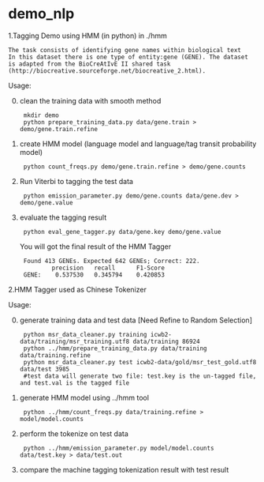 demo_nlp
========

1.Tagging Demo using HMM (in python) in ./hmm 

	The task consists of identifying gene names within biological text
	In this dataset there is one type of entity:gene (GENE). The dataset is adapted from the BioCreAtIvE II shared task (http://biocreative.sourceforge.net/biocreative_2.html).

Usage:

0. clean the training data with smooth method	

		mkdir demo
		python prepare_training_data.py data/gene.train > demo/gene.train.refine

1. create HMM model (language model and language/tag transit probability model)

		python count_freqs.py demo/gene.train.refine > demo/gene.counts

2. Run Viterbi to tagging the test data

		python emission_parameter.py demo/gene.counts data/gene.dev > demo/gene.value

3. evaluate the tagging result
	
		python eval_gene_tagger.py data/gene.key demo/gene.value
		
	You will got the final result of the HMM Tagger
	
		Found 413 GENEs. Expected 642 GENEs; Correct: 222.
			 	precision 	recall 		F1-Score
		GENE:	 0.537530	0.345794	0.420853

2.HMM Tagger used as Chinese Tokenizer

Usage:

0. generate training data and test data [Need Refine to Random Selection]

		python msr_data_cleaner.py training icwb2-data/training/msr_training.utf8 data/training 86924
		python ../hmm/prepare_training_data.py data/training data/training.refine
		python msr_data_cleaner.py test icwb2-data/gold/msr_test_gold.utf8 data/test 3985
		#test data will generate two file: test.key is the un-tagged file, and test.val is the tagged file

1. generate HMM model using ../hmm tool

		python ../hmm/count_freqs.py data/training.refine > model/model.counts

2. perform the tokenize on test data

		python ../hmm/emission_parameter.py model/model.counts data/test.key > data/test.out

3. compare the machine tagging tokenization result with test result